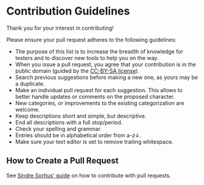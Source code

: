 # Contribution Guidelines

Thank you for your interest in contributing!

Please ensure your pull request adheres to the following guidelines:

- The purpose of this list is to increase the breadth of knowledge for testers and to discover new tools to help you on the way.
- When you issue a pull request, you agree that your contribution is in the public domain (guided by the [CC-BY-SA license](LICENSE)).
- Search previous suggestions before making a new one, as yours may be a duplicate.
- Make an individual pull request for each suggestion. This allows to better handle updates or comments on the proposed character.
- New categories, or improvements to the existing categorization are welcome.
- Keep descriptions short and simple, but descriptive.
- End all descriptions with a full stop/period.
- Check your spelling and grammar.
- Entries should be in alphabetical order from a-z↓.
- Make sure your text editor is set to remove trailing whitespace.

## How to Create a Pull Request

See [Sindre Sorhus’
guide](https://github.com/sindresorhus/awesome/blob/master/contributing.md#adding-something-to-an-awesome-list) on how to contribute with pull requests.
